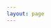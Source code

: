```yaml
---
layout: page
---
```

<script setup>
import {
  VPTeamPage,
  VPTeamPageTitle,
  VPTeamMembers,
  VPTeamPageSection
} from "vitepress/theme";

const coreMembers = [
  {
    avatar: "https://www.github.com/xiaozhu2007.png",
    name: "甜力怕",
    title: "Creator",
    links: [{ icon: "github", link: "https://github.com/xiaozhu2007" }]
  },
  {
    avatar: "https://www.github.com/tac2008.png",
    name: "TAC",
    title: "Member",
    links: [{ icon: "github", link: "https://github.com/tac2008" }]
  },
  {
    avatar: "https://www.github.com/1zyao.png",
    name: "1zyao",
    title: "Member",
    links: [{ icon: "github", link: "https://github.com/1zyao" }]
  },
  {
    avatar: "https://www.github.com/xiaozhu2007.png",
    name: "vmstatus",
    title: "Member",
    links: [{ icon: "github", link: "https://github.com/vmstatus" }]
  }
];

const partners = [ 
  {
    avatar: "https://www.github.com/github.png",
    name: "虚位以待",
    title: "May be you?",
    links: [{ icon: "github", link: "https://github.com/" }]
  }
];

</script>

<VPTeamPage>
  <VPTeamPageTitle>
    <template #title>认识团队</template>
    <template #lead>HelloTools Cloud 的发展的背后是 HelloTools 团队的不懈努力，以下是部分团员的信息。</template>
  </VPTeamPageTitle>
  <VPTeamPageSection>
    <template #title>核心团队成员</template>
    <template #lead>HelloTools Cloud 的发展的背后是 HelloTools 团队的不懈努力，以下是核心团队成员的个人信息。</template>
    <template #members>
      <VPTeamMembers size="medium" :members="coreMembers" />
    </template>
  </VPTeamPageSection>
  <VPTeamPageSection>
    <template #title>社区伙伴</template>
    <template #lead>一些活跃的社区成员让 HelloTools Cloud 变得更加丰富多彩，团队成员们认为有必要在此特别提及。</template>
    <template #members>
      <VPTeamMembers size="medium" :members="partners" />
    </template>
  </VPTeamPageSection>
</VPTeamPage>